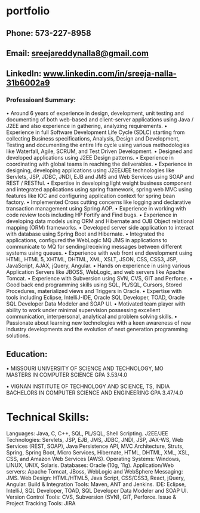 # portfolio
## Phone: 573-227-8958
## Email:  sreejareddynalla8@gmail.com
## LinkedIn: www.linkedin.com/in/sreeja-nalla-31b6002a9

### Professioanl Summary:
•	Around 6 years of experience in design, development, unit testing and documenting of both web-based and client-server applications using Java / J2EE and also experience in gathering, analyzing requirements. 
•	Experience in full Software Development Life Cycle (SDLC) starting from collecting Business specifications, Analysis, Design and Development, Testing and documenting the entire life cycle using various methodologies   like Waterfall, Agile, SCRUM, and Test Driven Development.
•	Designed and developed applications using J2EE Design patterns.	
•	Experience in coordinating with global teams in reaching the deliverables.
•	Experience in designing, developing applications using J2EE/JEE technologies like Servlets, JSP, JDBC, JNDI, EJB and JMS and Web Services using SOAP and REST / RESTful.
•	Expertise in developing light weight business component and integrated applications using spring framework, spring web MVC using features like IOC and configuring application context for spring bean factory.
•	Implemented Cross cutting concerns like logging and declarative transaction management using Spring AOP.
•	Experience in working with code review tools including HP Fortify and Find bugs.
•	Experience in developing data models using ORM and Hibernate and OJB Object relational mapping (ORM) frameworks.
•	Developed server side application to interact with database using Spring Boot and Hibernate.
•	Integrated the applications, configured the WebLogic MQ JMS in applications to communicate to MQ for sending/receiving messages between different systems using queues.
•	Experience with web front end development using HTML, HTML 5, XHTML, DHTML, XML, XSLT, JSON, CSS, CSS3, JSP, JavaScript, AJAX, jQuery, Angular.
•	Hands on experience in using various Application Servers like JBOSS, WebLogic, and web servers like Apache Tomcat.
•	Experience with Subversion using SVN, CVS, GIT and Perforce.
•	Good back end programming skills using SQL, PL/SQL, Cursors, Stored Procedures, materialized views and Triggers in Oracle. 
•	Expertise with tools including Eclipse, IntelliJ-IDE, Oracle SQL Developer, TOAD, Oracle SQL Developer Data Modeler and SOAP UI. 
•	Motivated team player with ability to work under minimal supervision possessing excellent communication, interpersonal, analytical and problem solving skills.
•	Passionate about learning new technologies with a keen awareness of new industry developments and the evolution of next generation programming solutions.

## Education:
•	MISSOURI UNIVERSITY OF SCIENCE AND TECHNOLOGY, MO		              
MASTERS IN COMPUTER SCIENCE
GPA 3.53/4.0

•	VIGNAN INSTITUTE OF TECHNOLOGY AND SCIENCE, TS, INDIA		 
BACHELORS IN COMPUTER SCIENCE AND ENGINEERING
GPA 3.47/4.0

# Technical Skills:
Languages: 	Java, C, C++, SQL, PL/SQL, Shell Scripting.
J2EE/JEE Technologies: 	Servlets, JSP, EJB, JMS, JDBC, JNDI, JSP, JAX-WS, Web Services (REST, SOAP), Java Persistence API, MVC Architecture, Struts, Spring, Spring Boot, Micro Services, Hibernate, HTML, DHTML, XML, XSL, CSS, and Amazon Web Services (AWS).
Operating Systems: 	Windows, LINUX, UNIX, Solaris.
Databases: 	Oracle (10g, 11g).
Application/Web servers: 	Apache Tomcat, JBoss,  WebLogic and WebSphere 
Messaging:	JMS.
Web Design: 	HTML/HTML5, Java Script, CSS/CSS3, React, jQuery, Angular.
Build & Integration Tools: 	Maven, ANT and Jenkins.
IDE: 	Eclipse, IntelliJ, SQL Developer, TOAD, SQL Developer Data Modeler and SOAP UI. 
Version Control Tools: 	CVS, Subversion (SVN), GIT, Perforce.
Issue & Project Tracking Tools: 	JIRA
